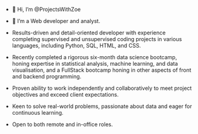 - 👋 Hi, I’m @ProjectsWithZoe
- 👀 I’m a Web developer and analyst.
- Results-driven and detail-oriented developer with experience completing supervised and unsupervised coding projects in various languages, including Python, SQL, HTML, and CSS. 

- Recently completed a rigorous six-month data science bootcamp, honing expertise in statistical analysis, machine learning, and data visualisation, and a FullStack bootcamp honing in other aspects of front and backend programming.

- Proven ability to work independently and collaboratively to meet project objectives and exceed client expectations. 

- Keen to solve real-world problems, passionate about data and eager for continuous learning.

- Open to both remote and in-office roles.


<!---
ProjectsWithZoe/ProjectsWithZoe is a ✨ special ✨ repository because its `README.md` (this file) appears on your GitHub profile.
You can click the Preview link to take a look at your changes.
--->
